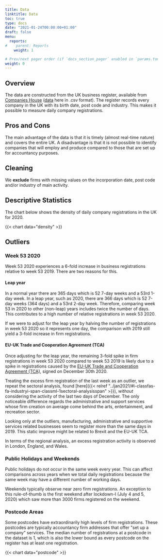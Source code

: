 ```yaml
---
title: Data
linktitle: Data 
toc: true
type: docs
date: "2021-01-24T00:00:00+01:00"
draft: false
menu:
  reports:
#    parent: Reports
    weight: 1

# Prev/next pager order (if `docs_section_pager` enabled in `params.toml`)
weight: 0
---
```


## Overview
The data are constructed from the UK business register, available from [Companies House]( https://www.gov.uk/government/organisations/companies-house) ([data]( http://download.companieshouse.gov.uk/en_output.html) here in .csv format). The register records every company in the UK with its birth date, post code and industry. This makes it possible to measure daily company registrations.

## Pros and Cons

The main advantage of the data is that it is timely (almost real-time nature) and covers the entire UK. A disadvantage is that it is not possible to identify companies that will employ and produce compared to those that are set up for accountancy purposes.

## Cleaning
We **exclude** firms with missing values on the incorporation date, post code and/or industry of main activity.

## Descriptive Statistics
The chart below shows the density of daily company registrations in the UK for 2020.

{{< chart data="density" >}}


## Outliers
### Week 53 2020
Week 53 2020 experiences a 6-fold increase in business registrations relative to week 53 2019. There are two reasons for this.

#### Leap year
In a normal year there are 365 days which is 52 7-day weeks and a 53rd 1-day week. In a leap year, such as 2020, there are 366 days which is 52 7-day weeks (364 days) and a 53rd 2-day week. Therefore, comparing week 53 in 2020 to other (non-leap) years includes twice the number of days. This contributes to a high number of relative registrations in week 53 2020. 

If we were to adjust for the leap year by halving the number of registrations in week 53 2020 so it represents one day, the comparison with 2019 still yield a 3-fold increase in firm registrations. 


#### EU-UK Trade and Cooperation Agreement (TCA)
Once adjusting for the leap year, the remaining 3-fold spike in firm registrations in week 53 2020 compared to week 53 2019 is likely due to a spike in registrations caused by the [EU-UK Trade and Cooperation Agreement (TCA)]( https://www.gov.uk/government/publications/agreements-reached-between-the-united-kingdom-of-great-britain-and-northern-ireland-and-the-european-union), signed on December 30th 2020.

Treating the excess firm registration of the last week as an outlier, we repeat the sectoral analysis, found [here]({{< relref "../jan2021/#i-classfas-fa-industryi-span-classml-1sectoral-analysisspan" >}}), *without* considering the activity of the last two days of December. The only noticeable difference regards the administrative and support services whose firm creation on average come behind the arts, entertainment, and recreation sector. 

Looking only at the outliers, manufacturing, administrative and supportive services related businesses seem to register more than the same days in 2019. This static improve might be related to Brexit and the EU-UK TCA.

In terms of the regional analysis, an excess registration activity is observed in London, England, and Wales.

### Public Holidays and Weekends
Public holidays do not occur in the same week every year. This can affect comparisons across years when we total daily registrations because the same week may have a different number of working days.

Weekends typically observe near zero firm registrations. An exception to this rule-of-thumb is the first weekend after lockdown-I (July 4 and 5, 2020) which saw more than 3000 firms registered on the weekend.

### Postcode Areas
Some postcodes have extraordinarily high levels of firm registrations. These postcodes are typically accountancy firm addresses that offer "set up a company" services. The median number of registrations at a postcode in the dataset is 1, which is also the lower bound as every postcode on the register has at least one registration.

{{< chart data="postcode" >}}

